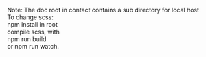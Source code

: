 Note: The doc root in contact contains a sub directory for local host 
<br>
To change scss:
<br>
npm install in root
<br>
compile scss, with
<br>
npm run build
<br>
or npm run watch.
<br>
